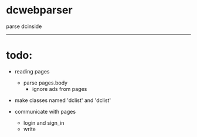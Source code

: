 # dcwebparser
parse dcinside

***

# todo:

+ reading pages
  + parse pages.body
    + ignore ads from pages

+ make classes named 'dclist' and 'dclist'

+ communicate with pages
   + login and sign_in
   + write 
